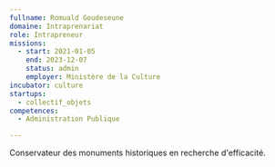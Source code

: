 ```yaml
---
fullname: Romuald Goudeseune
domaine: Intraprenariat
role: Intrapreneur
missions:
  - start: 2021-01-05
    end: 2023-12-07
    status: admin
    employer: Ministère de la Culture
incubator: culture
startups:
  - collectif_objets
competences:
  - Administration Publique

---
```

Conservateur des monuments historiques en recherche d'efficacité.
